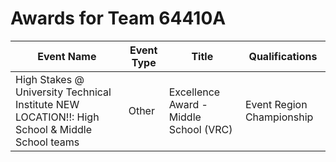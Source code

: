 # Awards for Team 64410A

| Event Name | Event Type | Title | Qualifications |
|------------|------------|-------|----------------|
| High Stakes @ University Technical Institute NEW LOCATION!!: High School & Middle School teams | Other | Excellence Award - Middle School (VRC) | Event Region Championship |
